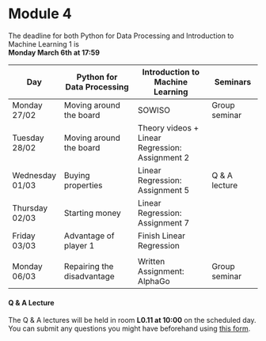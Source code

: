 
# Module 4

The deadline for both Python for Data Processing and Introduction to Machine Learning 1 is<br>**Monday March 6th at 17:59**

| Day                | Python for<br>Data Processing        | Introduction to<br>Machine Learning   | Seminars                                    |
|--------------------|--------------------------------------|---------------------------------------|---------------------------------------------|
| Monday<br>27/02    | Moving around the board              | SOWISO                                | Group seminar                               |
| Tuesday<br>28/02   | Moving around the board              | Theory videos +<br>Linear Regression:<br>Assignment 2 |                             |
| Wednesday<br>01/03 | Buying properties                    | Linear Regression:<br>Assignment 5    | Q & A lecture                               |
| Thursday<br>02/03  | Starting money                       | Linear Regression:<br>Assignment 7    |                                             |
| Friday<br>03/03    | Advantage of player 1                | Finish Linear Regression              |                                             |
|                    |                                      |                                       |                                             |
| Monday<br>06/03    | Repairing the disadvantage           | Written Assignment: AlphaGo           | Group seminar                               |



#### Q & A Lecture

The Q & A lectures will be held in room **L0.11 at 10:00** on the scheduled day. You can submit any questions you might have beforehand using [this form](https://forms.office.com/Pages/ResponsePage.aspx?id=zcrxoIxhA0S5RXb7PWh05ZTDc7biyulCvpu4U-tarWtUMlZYQUlYMFVMREdWRVVPWTNITlIxQlFUTC4u).

